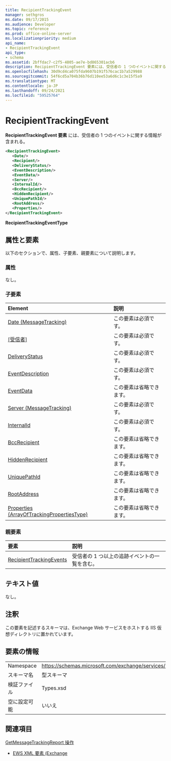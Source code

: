 ```yaml
---
title: RecipientTrackingEvent
manager: sethgros
ms.date: 09/17/2015
ms.audience: Developer
ms.topic: reference
ms.prod: office-online-server
ms.localizationpriority: medium
api_name:
- RecipientTrackingEvent
api_type:
- schema
ms.assetid: 2bffdac7-c2f5-4805-ae7e-bd865301acb6
description: RecipientTrackingEvent 要素には、受信者の 1 つのイベントに関する情報が含まれる。
ms.openlocfilehash: 30d9cd4ca075fda9607b191f576cac1b7a529988
ms.sourcegitcommit: 54f6cd5a704b36b76d110ee53a6d6c1c3e15f5a9
ms.translationtype: MT
ms.contentlocale: ja-JP
ms.lasthandoff: 09/24/2021
ms.locfileid: "59525764"
---
```

# <a name="recipienttrackingevent"></a>RecipientTrackingEvent

**RecipientTrackingEvent 要素** には、受信者の 1 つのイベントに関する情報が含まれる。 
  
```XML
<RecipientTrackingEvent>
   <Date/>
   <Recipient/>
   <DeliveryStatus/>
   <EventDescription/>
   <EventData/>
   <Server/>
   <InternalId/>
   <BccRecipient/>
   <HiddenRecipient/>
   <UniquePathId/>
   <RootAddress/>
   <Properties/>
</RecipientTrackingEvent>
```

 **RecipientTrackingEventType**
## <a name="attributes-and-elements"></a>属性と要素

以下のセクションで、属性、子要素、親要素について説明します。
  
### <a name="attributes"></a>属性

なし。
  
### <a name="child-elements"></a>子要素

|**Element**|**説明**|
|:-----|:-----|
|[Date (MessageTracking)](date-messagetracking.md) <br/> |この要素は必須です。  <br/> |
|[[受信者]](recipient.md) <br/> |この要素は必須です。  <br/> |
|[DeliveryStatus](deliverystatus.md) <br/> |この要素は必須です。  <br/> |
|[EventDescription](eventdescription.md) <br/> |この要素は必須です。  <br/> |
|[EventData](eventdata.md) <br/> |この要素は省略できます。  <br/> |
|[Server (MessageTracking)](server-messagetracking.md) <br/> |この要素は必須です。  <br/> |
|[InternalId](internalid.md) <br/> |この要素は必須です。  <br/> |
|[BccRecipient](bccrecipient.md) <br/> |この要素は省略できます。  <br/> |
|[HiddenRecipient](hiddenrecipient.md) <br/> |この要素は省略できます。  <br/> |
|[UniquePathId](uniquepathid.md) <br/> |この要素は省略できます。  <br/> |
|[RootAddress](rootaddress.md) <br/> |この要素は省略できます。  <br/> |
|[Properties (ArrayOfTrackingPropertiesType)](properties-arrayoftrackingpropertiestype.md) <br/> |この要素は省略できます。  <br/> |
   
### <a name="parent-elements"></a>親要素

|**要素**|**説明**|
|:-----|:-----|
|[RecipientTrackingEvents](recipienttrackingevents.md) <br/> |受信者の 1 つ以上の追跡イベントの一覧を含む。  <br/> |
   
## <a name="text-value"></a>テキスト値

なし。
  
## <a name="remarks"></a>注釈

この要素を記述するスキーマは、Exchange Web サービスをホストする IIS 仮想ディレクトリに置かれています。
  
## <a name="element-information"></a>要素の情報

|||
|:-----|:-----|
|Namespace  <br/> |https://schemas.microsoft.com/exchange/services/2006/types  <br/> |
|スキーマ名  <br/> |型スキーマ  <br/> |
|検証ファイル  <br/> |Types.xsd  <br/> |
|空に設定可能  <br/> |いいえ  <br/> |
   
## <a name="see-also"></a>関連項目



[GetMessageTrackingReport 操作](getmessagetrackingreport-operation.md)


- [EWS XML 要素 (Exchange](ews-xml-elements-in-exchange.md)

